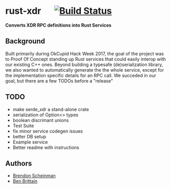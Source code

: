 # rust-xdr &emsp; [![Build Status](https://travis-ci.org/cavedweller/rust-xdr.svg?branch=master)](https://travis-ci.org/cavedweller/rust-xdr)
**Converts XDR RPC definitions into Rust Services**

## Background
Built primarily during OkCupid Hack Week 2017, the goal of the project was to Proof Of Concept standing up Rust services
that could easily interop with our existing C++ ones. Beyond building a typesafe (de)serialization library, we also
wanted to automatically generate the the whole service, except for the implementation specific details for an RPC call. We succeded in our goal, but there are a few TODOs before a "release"

## TODO
* make serde_xdr a stand-alone crate
* serialization of Option<> types
* boolean discrimant unions
* Test Suite
* fix minor service codegen issues
* better DB setup
* Example service
* Better readme with instructions

## Authors
* [Brendon Scheinman](https://github.com/bscheinman)
* [Ben Brittain](https://github.com/cavedweller)
